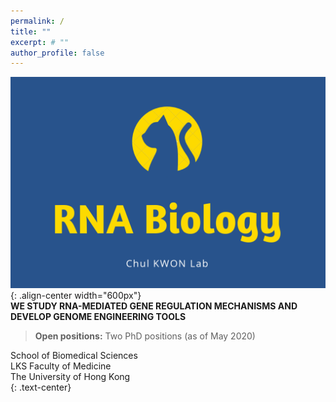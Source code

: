 ```yaml
---
permalink: /
title: ""
excerpt: # ""
author_profile: false  
---
```

![image-center](/assets/images/cat2_crop.png){: .align-center width="600px"}  
**WE STUDY RNA-MEDIATED GENE REGULATION MECHANISMS AND DEVELOP GENOME ENGINEERING TOOLS**  
  
> **Open positions:** Two PhD positions (as of May 2020)
  
School of Biomedical Sciences  
LKS Faculty of Medicine  
The University of Hong Kong  
{: .text-center}
